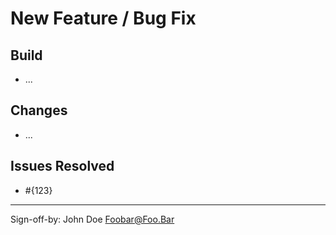 # New Feature / Bug Fix

## Build

- ...

## Changes

- ...

## Issues Resolved

- #{123}

---

Sign-off-by: John Doe <Foobar@Foo.Bar>
